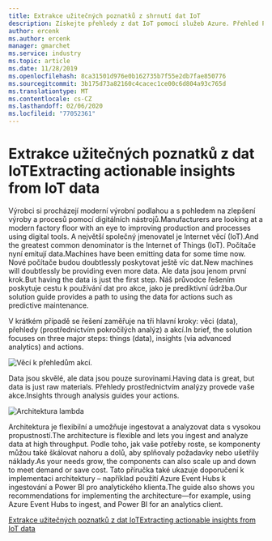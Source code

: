```yaml
---
title: Extrakce užitečných poznatků z shrnutí dat IoT
description: Získejte přehledy z dat IoT pomocí služeb Azure. Přehled Průvodce řešením.
author: ercenk
ms.author: ercenk
manager: gmarchet
ms.service: industry
ms.topic: article
ms.date: 11/28/2019
ms.openlocfilehash: 8ca31501d976e0b162735b7f55e2db7fae850776
ms.sourcegitcommit: 3b175d73a82160c4cacec1ce00c6d804a93c765d
ms.translationtype: MT
ms.contentlocale: cs-CZ
ms.lasthandoff: 02/06/2020
ms.locfileid: "77052361"
---
```

# <a name="extracting-actionable-insights-from-iot-data"></a><span data-ttu-id="e7b5d-104">Extrakce užitečných poznatků z dat IoT</span><span class="sxs-lookup"><span data-stu-id="e7b5d-104">Extracting actionable insights from IoT data</span></span>

<span data-ttu-id="e7b5d-105">Výrobci si procházejí moderní výrobní podlahou a s pohledem na zlepšení výroby a procesů pomocí digitálních nástrojů.</span><span class="sxs-lookup"><span data-stu-id="e7b5d-105">Manufacturers are looking at a modern factory floor with an eye to improving production and processes using digital tools.</span></span> <span data-ttu-id="e7b5d-106">A největší společný jmenovatel je Internet věcí (IoT).</span><span class="sxs-lookup"><span data-stu-id="e7b5d-106">And the greatest common denominator is the Internet of Things (IoT).</span></span> <span data-ttu-id="e7b5d-107">Počítače nyní emitují data.</span><span class="sxs-lookup"><span data-stu-id="e7b5d-107">Machines have been emitting data for some time now.</span></span> <span data-ttu-id="e7b5d-108">Nové počítače budou doubtlessly poskytovat ještě víc dat.</span><span class="sxs-lookup"><span data-stu-id="e7b5d-108">New machines will doubtlessly be providing even more data.</span></span>
<span data-ttu-id="e7b5d-109">Ale data jsou jenom první krok.</span><span class="sxs-lookup"><span data-stu-id="e7b5d-109">But having the data is just the first step.</span></span> <span data-ttu-id="e7b5d-110">Náš průvodce řešením poskytuje cestu k používání dat pro akce, jako je prediktivní údržba.</span><span class="sxs-lookup"><span data-stu-id="e7b5d-110">Our solution guide provides a path to using the data for actions such as predictive maintenance.</span></span>

<span data-ttu-id="e7b5d-111">V krátkém případě se řešení zaměřuje na tři hlavní kroky: věci (data), přehledy (prostřednictvím pokročilých analýz) a akcí.</span><span class="sxs-lookup"><span data-stu-id="e7b5d-111">In brief, the solution focuses on three major steps: things (data), insights (via advanced analytics) and actions.</span></span>

![Věcí k přehledům akcí.](assets/extracting-insights-from-iot/things-insights-actions.png)

<span data-ttu-id="e7b5d-113">Data jsou skvělé, ale data jsou pouze surovinami.</span><span class="sxs-lookup"><span data-stu-id="e7b5d-113">Having data is great, but data is just raw materials.</span></span> <span data-ttu-id="e7b5d-114">Přehledy prostřednictvím analýzy provede vaše akce.</span><span class="sxs-lookup"><span data-stu-id="e7b5d-114">Insights through analysis guides your actions.</span></span>

![Architektura lambda](assets/extracting-insights-from-iot/lambda-architecture.png)

<span data-ttu-id="e7b5d-116">Architektura je flexibilní a umožňuje ingestovat a analyzovat data s vysokou propustností.</span><span class="sxs-lookup"><span data-stu-id="e7b5d-116">The architecture is flexible and lets you ingest and analyze data at high throughput.</span></span> <span data-ttu-id="e7b5d-117">Podle toho, jak vaše potřeby roste, se komponenty můžou také škálovat nahoru a dolů, aby splňovaly požadavky nebo ušetřily náklady.</span><span class="sxs-lookup"><span data-stu-id="e7b5d-117">As your needs grow, the components can also scale up and down to meet demand or save cost.</span></span> <span data-ttu-id="e7b5d-118">Tato příručka také ukazuje doporučení k implementaci architektury – například použití Azure Event Hubs k ingestování a Power BI pro analytického klienta.</span><span class="sxs-lookup"><span data-stu-id="e7b5d-118">The guide also shows you recommendations for implementing the architecture—for example, using Azure Event Hubs to ingest, and Power BI for an analytics client.</span></span>

[<span data-ttu-id="e7b5d-119">Extrakce užitečných poznatků z dat IoT</span><span class="sxs-lookup"><span data-stu-id="e7b5d-119">Extracting actionable insights from IoT data</span></span>](./extracting-insights-from-iot-data.md)

